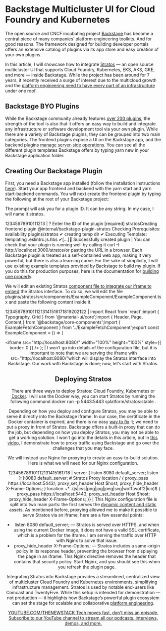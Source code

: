 # Backstage Multicluster UI for Cloud Foundry and Kubernetes
The open source and CNCF incubating project [Backstage](https://backstage.io/) has become a central piece of many companies’ platform engineering toolkits. And for good reasons. The framework designed for building developer portals offers an extensive catalog of plugins via its app store and easy creation of your own plugins.

In this article, I will showcase how to integrate [Stratos](https://stratos.app/) — an open source multicluster UI that supports Cloud Foundry, Kubernetes, EKS, AKS, GKE, and more — inside Backstage. While the project has been around for 7 years, it recently received a surge of interest due to the multicloud growth and the [platform engineering need to have every part of an infrastructure](https://thenewstack.io/the-pillars-of-platform-engineering-part-5-orchestration/) under one roof.

## Backstage BYO Plugins
While the Backstage community already features [over 200 plugins](https://backstage.io/plugins), the strength of the tool is also that it offers an easy way to build and integrate any infrastructure or software development tool via your own plugin. While there are a variety of Backstage plugins, they can be grouped into two main categories. The frontend plugins expose a UI on the Backstage app, and the backend plugins [manage server-side operations](https://thenewstack.io/what-can-incident-teams-learn-from-crisis-management/). You can see all the different plugin templates Backstage offers by typing
yarn new in your Backstage application folder.

## Creating Our Backstage Plugin
First, you need a Backstage app installed (follow the installation instructions [here](https://backstage.io/docs/getting-started/)). Start your app frontend and backend with the
yarn start and
yarn start-backend commands. You will next create the frontend plugin by typing the following at the root of your Backstage project:

The prompt will ask you for a plugin ID. It can be any string. In my case, I will name it
stratos.

12345678910111213 |
? Enter the ID of the plugin [required] stratosCreating frontend plugin @internal/backstage-plugin-stratos Checking Prerequisites: availability plugins/stratos ✔ creating temp dir ✔ Executing Template: templating .eslintrc.js.hbs ✔[...]🎉 Successfully created plugin |
You can check that your plugin is running well by calling it
curl -I http://localhost:3000/stratos/or pasting the URL in a browser.
Each Backstage plugin is treated as a self-contained web app, making it very powerful, but there is also a learning curve. For the sake of simplicity, I will use existing example templates provided by Backstage to build my plugin. If you do this for production purposes, here is the documentation for [building one properly](https://backstage.io/docs/plugins/plugin-development).

We will edit an existing Stratos [component file to integrate our iframe to embed](https://thenewstack.io/how-to-build-embed-components-with-astro-qwik-and-stackblitz/) the Stratos interface. To do so, we will edit the file
plugins/stratos/src/components/ExampleComponent/ExampleComponent.tsx and paste the following content inside it.

12345678910111213141516171819202122 |
import React from 'react';import { Typography, Grid } from '@material-ui/core';import { Header, Page, Content,} from '@backstage/core-components';import { ExampleFetchComponent } from '../ExampleFetchComponent';export const ExampleComponent = () => ( <Page themeId="tool"> <Header title="Backstage + Stratos = ❤️" /> <Content> <iframe src="http://localhost:8080/" width="100%" height="100%" style={{ border: 0 }} /> </Content> </Page>); |
I won’t go into details of the configuration file, but it is important to note that we are serving the iframe with
src="http://localhost:8080/”which will display the Stratos interface into Backstage.
Our work with Backstage is done; now, let’s start with Stratos.

## Deploying Stratos
There are three ways to deploy Stratos: Cloud Foundry, Kubernetes or [Docker](https://stratos.app/docs/deploy/all-in-one). I will use the Docker way, you can start Stratos by running the following command
docker run -p 5443:5443 splatform/stratos:stable .

Depending on how you deploy and configure Stratos, you may be able to serve it directly into the Backstage iframe. In our case, the certificate in the Docker container is expired, and there is no easy [way to fix](https://thenewstack.io/your-authorization-system-is-broken-here-are-5-ways-to-fix-it/) it; we need to put a proxy in front of Stratos. Backstage offers a built-in proxy that can do the job, but depending on how you deploy Stratos, you may not be able to get a working solution. I won’t go into the details in this article, but in [this video,](https://youtu.be/VgbK4rceFSc?si=roojGEYRGkSL6zIB) I demonstrate how to proxy traffic using Backstage and go over the challenges that you may face.

We will instead use Nginx for proxying to create an easy-to-build solution. Here is what we will need for our Nginx configuration.

123456789101112131415161718 |
server { listen 8080 default_server; listen [::]:8080 default_server; # Stratos Proxy location / { proxy_pass https://localhost:5443/; proxy_set_header Host $host; proxy_hide_header X-Frame-Options; } location ~* \.(js|css|png|jpg|jpeg|svg|woff|woff2|ico)$ { proxy_pass https://localhost:5443; proxy_set_header Host $host; proxy_hide_header X-Frame-Options; }} |
This Nginx configuration file is split into two main parts: the first serves the [dynamic content and static](https://thenewstack.io/how-to-secure-web-applications-in-a-static-and-dynamic-world/) assets. As mentioned before, proxying allowed me to make it possible to serve Stratos via an iframe; here are a few essential points:
- listen 8080 default_server; — Stratos is served over HTTPS, and when using the current Docker image, it does not have a valid SSL certificate, which is a problem for the iframe. I am serving the traffic over HTTP with Nginx to solve that issue.
- proxy_hide_header X-Frame-Options; — Stratos includes a same-origin policy in its response header, preventing the browser from displaying the page in an iframe. This Nginx directive removes the header that contains that security policy.
Start Nginx, and you should see this when you refresh the plugin page.

Integrating Stratos into Backstage provides a streamlined, centralized view of multicluster Cloud Foundry and Kubernetes environments, simplifying infrastructure management. Stratos is used by notable end-users like Comcast and TwentyFive. While this setup is intended for demonstration — not production — it highlights how Backstage’s powerful plugin ecosystem can set the stage for scalable and collaborative [platform engineering](https://thenewstack.io/how-to-build-an-internal-developer-platform-like-a-product/).

[
YOUTUBE.COM/THENEWSTACK
Tech moves fast, don't miss an episode. Subscribe to our YouTube
channel to stream all our podcasts, interviews, demos, and more.
](https://youtube.com/thenewstack?sub_confirmation=1)